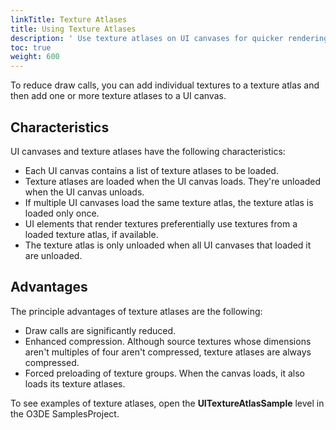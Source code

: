 ```yaml
---
linkTitle: Texture Atlases
title: Using Texture Atlases
description: ' Use texture atlases on UI canvases for quicker rendering of textures in Open 3D Engine. '
toc: true
weight: 600
---
```


To reduce draw calls, you can add individual textures to a texture atlas and then add one or more texture atlases to a UI canvas.

## Characteristics 

UI canvases and texture atlases have the following characteristics:
+ Each UI canvas contains a list of texture atlases to be loaded.
+ Texture atlases are loaded when the UI canvas loads. They're unloaded when the UI canvas unloads.
+ If multiple UI canvases load the same texture atlas, the texture atlas is loaded only once.
+ UI elements that render textures preferentially use textures from a loaded texture atlas, if available.
+ The texture atlas is only unloaded when all UI canvases that loaded it are unloaded.

## Advantages 

The principle advantages of texture atlases are the following:
+ Draw calls are significantly reduced.
+ Enhanced compression. Although source textures whose dimensions aren't multiples of four aren't compressed, texture atlases are always compressed.
+ Forced preloading of texture groups. When the canvas loads, it also loads its texture atlases.

To see examples of texture atlases, open the **UITextureAtlasSample** level in the O3DE SamplesProject.

